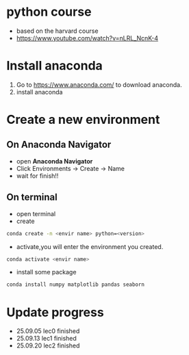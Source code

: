 # python course
- based on the harvard course 
- https://www.youtube.com/watch?v=nLRL_NcnK-4


# Install anaconda
1. Go to https://www.anaconda.com/ to download anaconda.
2. install anaconda

# Create a new environment
## On Anaconda Navigator
   - open **Anaconda Navigator**  
   - Click Environments → Create → Name
   - wait for finish!!
## On terminal
   - open terminal
   - create

```bash
conda create -n <envir name> python=<version>
```

   - activate,you will enter the environment you created.

```bash
conda activate <envir name>
```


   - install some package

```bash
conda install numpy matplotlib pandas seaborn
```

# Update progress
- 25.09.05 lec0 finished
- 25.09.13 lec1 finished
- 25.09.20 lec2 finished




   


   
